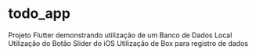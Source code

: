 # todo_app

Projeto Flutter demonstrando utilização de um Banco de Dados Local
Utilização do Botão Slider do iOS
Utilização de Box para registro de dados